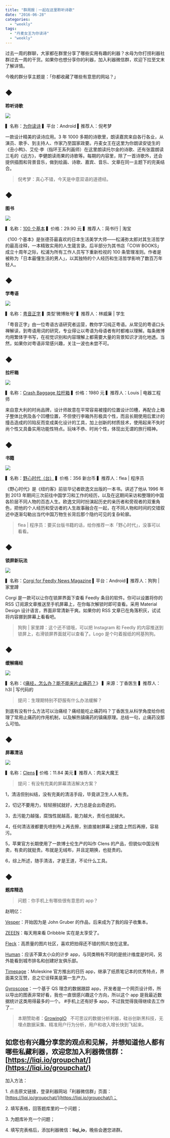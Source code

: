 ```yaml
---
title: "群周报｜一起在这里聆听诗歌"
date: "2016-06-28"
categories: 
  - "weekly"
tags: 
  - "丹麦女王为你读诗"
  - "weekly"
---
```


过去一周的群聊，大家都在群里分享了哪些实用有趣的利器？水母为你打捞利器社群过去一周的干货。如果你也想分享你的利器，加入利器微信群，欢迎下拉至文末了解详情。

今晚的群分享主题是：「你都收藏了哪些有意思的网站？」

## ◆

**聆听诗歌**

![](/images/93116.gif)

▍名称：[为你读诗](https://www.wandoujia.com/award/blog/com.thepoemforyou.app?version=2&utm_source=appin&utm_medium&utm_medium=promotion&utm_campaign=designaward-com.thepoemforyou.app) ▍平台：Android ▍推荐人：倪考梦

一款设计精美的读诗应用。3 年 1000 多期的诗歌里，朗读嘉宾来自各行各业，从演员、歌手、到主持人、作家乃至国家政要。丹麦女王在这里为你朗读安徒生的《丑小鸭》、艾伦·李（指环王系列画师）在这里朗读托尔金的诗歌、还有张震朗读三毛的《远方》，李健朗读雨果的诗歌等。每期的内容里，除了一首诗歌外，还会提供插图和背景音乐，做到绘画、诗歌、嘉宾、音乐、文章在同一主题下的完美结合。

> 倪考梦：真心不错，今天是中意双语的道德经。

## ◆

**图书**

![](/images/02814-1377x1024.jpg)

▍名称：[100 个基本](https://book.douban.com/subject/25858068/) ▍价格：29.90 元 ▍推荐人：简书行 | 淘宝

《100 个基本》是张德芬最喜欢的日本生活美学大师——松浦弥太郎对其生活哲学的最高诠释，一本精致实用的人生箴言录。后半部分为其书店「COW BOOKS」成立十周年之际，松浦为所有工作人员写下重新检视的 100 条管理准则。作者是被称为「日本最懂生活的男人」，以其独特的个人经历和生活哲学影响了数百万年轻人。

## ◆

**学粤语**

![](/images/86643.jpg)

▍名称：[粤音正字](https://weibo.com/p/1005051647408554/home?profile_ftype=1&is_all=1#1467042787287) ▍类型‘微博账号’ ▍推荐人：林威廉 | 学生

「粤音正字」由一位粤语古语研究者运营，教你学习纯正粤语。从常见的粤语口头禅解读，到粤语用词的研究，专业得让以粤语为母语者有时都难以理解。每条微博均用繁体字书写，在视觉识别和内容理解上都需要大量的背景知识才消化地透。当然，如果你对粤语非常感兴趣，关注一波也未尝不可。

## ◆

**拉杆箱**

![](/images/23020.jpg)

▍名称：[Crash Baggage 拉杆箱](https://www.crashbaggage.cn/) ▍价格：1980 元 ▍推荐人：Louis | 电器工程师

来自意大利的时尚品牌，设计师故意在平常容易被撞的位置设计凹槽，再配合上箱子整体比例及各个凹槽位置，不但使行李箱外形极具个性，而且长期使用后累计的撞击造成的凹陷反而变成美化设计的工具，加上创新的材质技术，使用起来不失时尚个性又具备实用功能性特点。玩味不恭、时尚个性，体现出无谓的旅行精神。

## ◆

**书籍**

![](/images/93284-1377x1024.jpg)

▍名称：[野心时代（台）](https://www.books.com.tw/products/0010662970) ▍价格：356 新台币 ▍推荐人：flea | 程序员

《野心时代》是《纽约客》前驻华记者欧逸文出版的一本书。讲述了他从 1996 年到 2013 年期间三次前往中国学习和工作的经历，以及在这期间采访和整理的中国各阶层不同人物的百态人生。欧逸文同时扮演起历史的亲历者和旁观者的双重角色，把他的个人经历和受访者的人生故事融合在一起，在不同人物和时间的交错叙述中逐渐勾勒出当代中国万物生长背后那个隐约可见的复杂轮廓。

> flea | 程序员：要买台版书籍的话，给你推荐一本「野心时代」，没事可以看看。

## ◆

**锁屏新玩法**

![](/images/98186.jpg)

▍名称：[Corgi for Feedly News Magazine](https://play.google.com/store/apps/details?id=com.swipe.android) ▍平台：Android ▍推荐人：狗狗 | 家里蹲

Corgi 是一款可以让你在锁屏界面下查看 Feedly 条目的软件。你可以设置将你的 RSS 订阅源文章推送至手机屏幕上，在你每次解锁时即可查看。采用 Material Design 设计语言，界面非常清新干爽。如果你的 RSS 文章已在角落积灰，试试将内容挪到屏幕上看看吧。

> 狗狗 | 家里蹲：这个还不错哦，可以把 Instagram 和 Feedly 的内容推送到锁屏上，右滑锁屏界面就可以查看了。Logo 是个叼着报纸的柯基狗狗。

## ◆

 **缓解痛经**

![](/images/20045.jpg)

▍名称：《[痛经，怎么办？能不能来片止痛药？](https://m.dxy.com/column/3416?msgid=110220868&from=groupmessage&isappinstalled=0)》 ▍来源：丁香医生 ▍推荐人：h3l | 写代码的

> 提问：生理期特别不舒服有什么办法缓解？

到底有没有什么方法可以治痛经？痛经能吃止痛药吗？丁香医生从科学角度给你梳理了常用止痛药的作用机制，以及解热镇痛药的镇痛原理。总结一句，止痛药没那么可怕。

## ◆

**屏幕清洁**

![](/images/51818.jpg)

▍名称：[Clens](https://www.amazon.com/Bausch-Lomb-Cleaning-System-BAL1251/dp/B00577NIJ6) ▍价格：11.84 美元 ▍推荐人：肉呆大魔王

> 提问：有没有完美的屏幕清洁解决方案？

1，清洁但别纠结，没有完美的清洁手段，毕竟讲卫生人人有责。

2，切记不要用力，轻轻擦拭就好，大力总是会出奇迹的。

3，去污能力越强，腐蚀性就越高，能力越大，责任也就越大。

4，任何清洁液都要先喷到布上再去擦，别直接射屏幕上键盘上然后再擦，容易污。

5，苹果官方长期使用了一款博士伦生产的叫作 Clens 的产品，但貌似中国没有卖，有卖的就挺贵。布就是无绒布，并且定期换，也挺贵的。

6，综上所述，随手清洁，才是王道，不论什么工具。

## ◆

**题库精选**

> 问题：你手机上有哪些很有意思的 app？

赵明亿：

[Vesper](https://vesperapp.co/)：开始因为是 John Gruber 的作品，后来成为了我的段子收集本。

[ZEEEN](https://itunes.apple.com/us/app/zeeen-dribbble-client/id923813895?mt=8)：每天用来看 Dribbble 实在是太享受了。

[Fleck](https://getfleck.com/)：高质量的图片社区，喜欢把拍得还不错的照片放在这里。

[Human](https://itunes.apple.com/us/app/human-activity-tracker-walking/id692721875?mt=8)：应该不算太小众的计步 app，与同类稍有不同的是统计维度是时间，另外能看到城市排名和创建好友俱乐部。

[Timepage](https://itunes.apple.com/us/app/timepage-by-moleskine-calendar/id989178902?mt=8)：Moleskine 官方推出的日历 app，继承了纸质笔记本的优秀特点，界面美交互赞，总之它诠释美是第一生产力。

[Gyroscope](https://gyrosco.pe/)：一个基于 QS 理念的数据跟踪 app，开发者是一个网页设计师，所以导出的图表非常好看，我也一直很感兴趣这个方向，所以这个 app 是我最近数据统计这类用得最多的一个。 #手机上还有好多 app，不过我觉得我得继续去工作了...

> 本期赞助者：[GrowingIO](https://www.growingio.com/?utm_source=weixin&utm_medium=article&utm_campaign=promotion&utm_content=0623-liqi&utm_term=tool)   不可思议的数据分析利器，硅谷创新黑科技，无埋点数据采集、精准用户行为分析，用户和收入增长快到飞起来。

## 如您也有兴趣分享您的观点和见解，并想知道他人都有哪些私藏利器，欢迎您加入利器微信群：[https://liqi.io/groupchat/](https://liqi.io/groupchat/)

加入方法：

1\. 点击原文链接，登录利器网站「利器微信群」页面：[https://liqi.io/groupchat/](https://liqi.io/groupchat/)；

2\. 填写表格，回答题库里的一个问题；

3\. 为题库补充一个问题；

4\. 填写完表格后，添加利器微信：**liqi\_io**，晚些会邀您进群。

